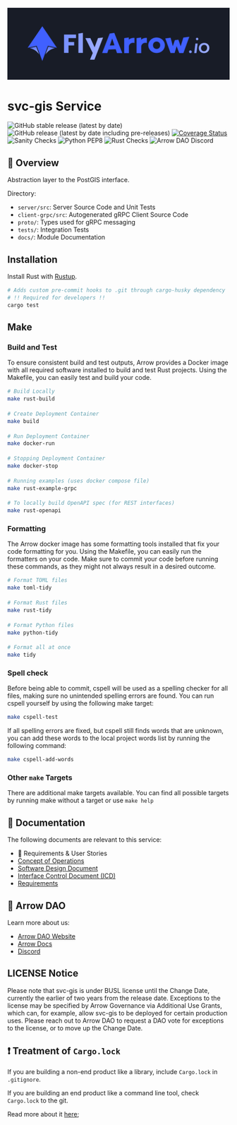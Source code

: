 ![Arrow Banner](https://github.com/Arrow-air/tf-github/raw/main/src/templates/doc-banner-services.png)

# svc-gis Service

![GitHub stable release (latest by date)](https://img.shields.io/github/v/release/Arrow-air/svc-gis?sort=semver&color=green) ![GitHub release (latest by date including pre-releases)](https://img.shields.io/github/v/release/Arrow-air/svc-gis?include_prereleases) [![Coverage Status](https://coveralls.io/repos/github/Arrow-air/svc-gis/badge.svg?branch=develop)](https://coveralls.io/github/Arrow-air/svc-gis)
![Sanity Checks](https://github.com/arrow-air/svc-gis/actions/workflows/sanity_checks.yml/badge.svg?branch=develop) ![Python PEP8](https://github.com/arrow-air/svc-gis/actions/workflows/python_ci.yml/badge.svg?branch=develop) ![Rust Checks](https://github.com/arrow-air/svc-gis/actions/workflows/rust_ci.yml/badge.svg?branch=develop)
![Arrow DAO Discord](https://img.shields.io/discord/853833144037277726?style=plastic)

## :telescope: Overview

Abstraction layer to the PostGIS interface.

Directory:
- `server/src`: Server Source Code and Unit Tests
- `client-grpc/src`: Autogenerated gRPC Client Source Code
- `proto/`: Types used for gRPC messaging
- `tests/`: Integration Tests
- `docs/`: Module Documentation

## Installation

Install Rust with [Rustup](https://www.rust-lang.org/tools/install).

```bash
# Adds custom pre-commit hooks to .git through cargo-husky dependency
# !! Required for developers !!
cargo test
```

## Make

### Build and Test

To ensure consistent build and test outputs, Arrow provides a Docker image with all required software installed to build and test Rust projects.
Using the Makefile, you can easily test and build your code.

```bash
# Build Locally
make rust-build

# Create Deployment Container
make build

# Run Deployment Container
make docker-run

# Stopping Deployment Container
make docker-stop

# Running examples (uses docker compose file)
make rust-example-grpc

# To locally build OpenAPI spec (for REST interfaces)
make rust-openapi
```

### Formatting

The Arrow docker image has some formatting tools installed that fix your code formatting for you.
Using the Makefile, you can easily run the formatters on your code.
Make sure to commit your code before running these commands, as they might not always result in a desired outcome.

```bash
# Format TOML files
make toml-tidy

# Format Rust files
make rust-tidy

# Format Python files
make python-tidy

# Format all at once
make tidy
```

### Spell check

Before being able to commit, cspell will be used as a spelling checker for all files, making sure no unintended spelling errors are found.
You can run cspell yourself by using the following make target:
```bash
make cspell-test
```

If all spelling errors are fixed, but cspell still finds words that are unknown, you can add these words to the local project words list by running the following command:
```bash
make cspell-add-words
```

### Other `make` Targets

There are additional make targets available. You can find all possible targets by running make without a target or use `make help`

## :scroll: Documentation
The following documents are relevant to this service:
- :construction: Requirements & User Stories
- [Concept of Operations](./docs/conops.md)
- [Software Design Document](./docs/sdd.md)
- [Interface Control Document (ICD)](./docs/icd.md)
- [Requirements](https://nocodb.arrowair.com/dashboard/#/nc/view/5a893886-20f3-41f6-af95-6a235ca52647)

## :busts_in_silhouette: Arrow DAO
Learn more about us:
- [Arrow DAO Website](https://www.arrowair.com/)
- [Arrow Docs](https://www.arrowair.com/docs/intro)
- [Discord](https://discord.com/invite/arrow)

## LICENSE Notice

Please note that svc-gis is under BUSL license until the Change Date, currently the earlier of two years from the release date. Exceptions to the license may be specified by Arrow Governance via Additional Use Grants, which can, for example, allow svc-gis to be deployed for certain production uses. Please reach out to Arrow DAO to request a DAO vote for exceptions to the license, or to move up the Change Date.

## :exclamation: Treatment of `Cargo.lock`
If you are building a non-end product like a library, include `Cargo.lock` in `.gitignore`.

If you are building an end product like a command line tool, check `Cargo.lock` to the git. 

Read more about it [here](https://doc.rust-lang.org/cargo/guide/cargo-toml-vs-cargo-lock.html);
